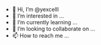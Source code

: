 - 👋 Hi, I’m @yexcelll
- 👀 I’m interested in ...
- 🌱 I’m currently learning ...
- 💞️ I’m looking to collaborate on ...
- 📫 How to reach me ...

<!---
yexcelll/yexcelll is a ✨ special ✨ repository because its `README.md` (this file) appears on your GitHub profile.
You can click the Preview link to take a look at your changes.
--->
